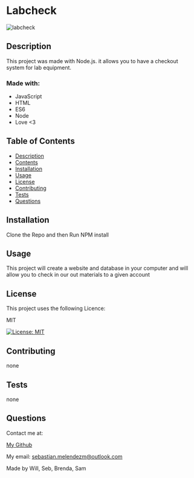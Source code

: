 
# Labcheck

![labcheck](labcheck.png)

## Description

  This project was made with Node.js. it allows you to have a checkout system for lab equipment.
  
### Made with:
  
* JavaScript
* HTML
* ES6
* Node
* Love <3


## Table of Contents
* [Description](#description)
* [Contents](#contents)
* [Installation](#installation) 
* [Usage](#usage)
* [License](#licence)
* [Contributing](#contributing)
* [Tests](#tests)
* [Questions](#questions)


## Installation
  Clone the Repo and then Run NPM install
  
## Usage
  This project will create a website and database in your computer and will allow you to check in our out materials to a given account
   

  ## License
  This project uses the following Licence:


  MIT
  
  [![License: MIT](https://img.shields.io/badge/License-MIT-yellow.svg)](https://opensource.org/licenses/MIT)

    
  

## Contributing
  none

## Tests
  none

## Questions
  Contact me at:


  [My Github](https://github.com/SebasMelendez)


  My email: sebastian.melendezm@outlook.com

Made by Will, Seb, Brenda, Sam

